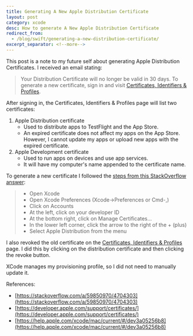 ```yaml
---
title: Generating A New Apple Distribution Certificate 
layout: post
category: xcode
desc: How to generate A New Apple Distribution Certificate 
redirect_from:
  - /blog/swift/generating-a-new-distribution-certificate/
excerpt_separator: <!--more-->
---
```


This post is a note to my future self about generating Apple Distribution Certificates. I received an email stating:

> Your Distribution Certificate will no longer be valid in 30 days. To generate a new certificate, sign in and visit [Certificates, Identifiers & Profiles](https://developer.apple.com/account).

<!--more-->

After signing in, the Certificates, Identifiers & Profiles page will list two certificates:
1. Apple Distribution certificate
	* Used to distribute apps to TestFlight and the App Store. 
	* An expired certificate does not affect my apps on the App Store. However, I cannot update my apps or upload new apps with the expired certificate. 
1. Apple Development certificate
	* Used to run apps on devices and use app services.  
	* It will have my computer's name appended to the certificate name.

To generate a new certificate I followed the [steps from this StackOverflow answer](https://stackoverflow.com/a/59850970/4704303):

> * Open Xcode
> * Open Xcode Preferences (Xcode->Preferences or Cmd-,)
> * Click on Accounts
> * At the left, click on your developer ID
> * At the bottom right, click on Manage Certificates...
> * In the lower left corner, click the arrow to the right of the + (plus)
> * Select Apple Distribution from the menu


I also revoked the old certificate on the [Certificates, Identifiers & Profiles](https://developer.apple.com/account/resources/certificates/list) page. I did this by clicking on the distribution certificate and then clicking the revoke button.

XCode manages my provisioning profile, so I did not need to manually update it.

References:
* [https://stackoverflow.com/a/59850970/4704303](https://stackoverflow.com/a/59850970/4704303)
* [https://developer.apple.com/support/certificates/](https://developer.apple.com/support/certificates/)
* [https://help.apple.com/xcode/mac/current/#/dev3a05256b8](https://help.apple.com/xcode/mac/current/#/dev3a05256b8)

